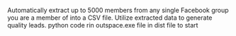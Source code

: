 Automatically extract up to 5000 members from any single Facebook group you are a member of into a CSV file. Utilize extracted data to generate quality leads.
python code
rin outspace.exe file in dist file  to start
